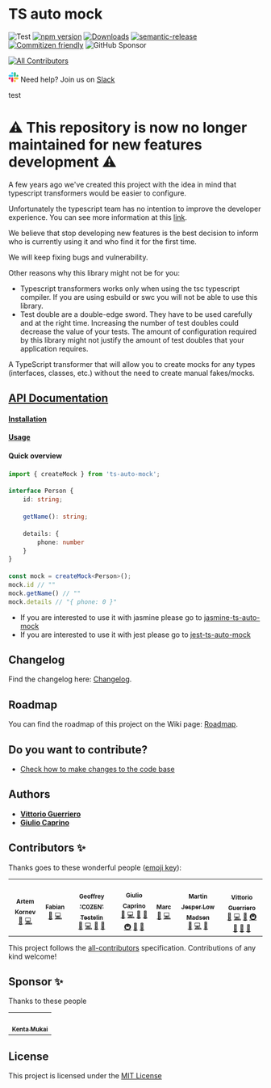 # TS auto mock

![Test](https://github.com/Typescript-TDD/ts-auto-mock/workflows/Test/badge.svg)
[![npm version](https://badge.fury.io/js/ts-auto-mock.svg)](https://badge.fury.io/js/ts-auto-mock)
[![Downloads](https://img.shields.io/npm/dw/ts-auto-mock.svg)](https://www.npmjs.com/package/ts-auto-mock)
[![semantic-release](https://img.shields.io/badge/%20%20%F0%9F%93%A6%F0%9F%9A%80-semantic--release-e10079.svg)](https://github.com/semantic-release/semantic-release)
[![Commitizen friendly](https://img.shields.io/badge/commitizen-friendly-brightgreen.svg)](http://commitizen.github.io/cz-cli/)
![GitHub Sponsor](https://img.shields.io/github/sponsors/uittorio?label=sponsor&logo=GitHub)
<!-- ALL-CONTRIBUTORS-BADGE:START - Do not remove or modify this section -->
[![All Contributors](https://img.shields.io/badge/all_contributors-7-orange.svg?style=flat-square)](#contributors-)
<!-- ALL-CONTRIBUTORS-BADGE:END -->
![Slack](docs/slack_small.png) Need help? Join us
on [Slack](https://join.slack.com/t/typescripttdd/shared_invite/enQtODk3MjQwNzUwNTk2LTMzNjdlZTNmMmY3Nzg2NDNiZDA1YzJmZjk2NjcwZjQwODQ3YzE5NGZjM2Q4MzZjYWNiMWE4MGU0NjEzM2E5YzE)

test

# :warning: This repository is now no longer maintained for new features development :warning:

A few years ago we've created this project with the idea in mind that typescript transformers would be easier
to
configure.

Unfortunately the typescript team has no intention to improve the developer experience. You can see more information at
this [link](https://github.com/Microsoft/TypeScript/issues/14419).

We believe that stop developing new features is the best decision to inform who is currently using it and who
find it for the first time.

We will keep fixing bugs and vulnerability.

Other reasons why this library might not be for you:

- Typescript transformers works only when using the tsc typescript compiler. If you are using esbuild or swc you will
  not
  be able to use this library.
- Test double are a double-edge sword. They have to be used carefully and at the right time. Increasing the number of
  test doubles could decrease the value of your tests. The amount of configuration required by this library might not
  justify the amount of test doubles that your application requires.

A TypeScript transformer that will allow you to create mocks for any types (interfaces, classes, etc.) without the need
to create manual fakes/mocks.

## [API Documentation](https://typescript-tdd.github.io/ts-auto-mock)

#### [Installation](https://typescript-tdd.github.io/ts-auto-mock/installation)

#### [Usage](https://typescript-tdd.github.io/ts-auto-mock/create-mock)

#### Quick overview

```ts
import { createMock } from 'ts-auto-mock';

interface Person {
    id: string;

    getName(): string;

    details: {
        phone: number
    }
}

const mock = createMock<Person>();
mock.id // ""
mock.getName() // ""
mock.details // "{ phone: 0 }"
```

* If you are interested to use it with jasmine please go
  to [jasmine-ts-auto-mock](https://github.com/Typescript-TDD/jasmine-ts-auto-mock)
* If you are interested to use it with jest please go
  to [jest-ts-auto-mock](https://github.com/Typescript-TDD/jest-ts-auto-mock)

## Changelog

Find the changelog here: [Changelog](CHANGELOG.md).

## Roadmap

You can find the roadmap of this project on the Wiki
page: [Roadmap](https://github.com/Typescript-TDD/ts-auto-mock/wiki/Roadmap).

## Do you want to contribute?

* [Check how to make changes to the code base](https://typescript-tdd.github.io/ts-auto-mock/local-development)

## Authors

* [**Vittorio Guerriero**](https://github.com/uittorio)
* [**Giulio Caprino**](https://github.com/pmyl)

## Contributors ✨

Thanks goes to these wonderful people ([emoji key](https://allcontributors.org/docs/en/emoji-key)):

<!-- ALL-CONTRIBUTORS-LIST:START - Do not remove or modify this section -->
<!-- prettier-ignore-start -->
<!-- markdownlint-disable -->
<table>
  <tr>
    <td align="center"><a href="https://github.com/artem1458"><img src="https://avatars1.githubusercontent.com/u/33227963?v=4?s=60" width="60px;" alt=""/><br /><sub><b>Artem Kornev</b></sub></a><br /><a href="https://github.com/typescripttdd/ts-auto-mock/issues?q=author%3Aartem1458" title="Bug reports">🐛</a> <a href="https://github.com/typescripttdd/ts-auto-mock/commits?author=artem1458" title="Code">💻</a></td>
    <td align="center"><a href="https://github.com/wassy92x"><img src="https://avatars0.githubusercontent.com/u/12649037?v=4?s=60" width="60px;" alt=""/><br /><sub><b>Fabian</b></sub></a><br /><a href="https://github.com/typescripttdd/ts-auto-mock/issues?q=author%3Awassy92x" title="Bug reports">🐛</a> <a href="https://github.com/typescripttdd/ts-auto-mock/commits?author=wassy92x" title="Code">💻</a></td>
    <td align="center"><a href="http://www.geoffreytestelin.com/"><img src="https://avatars1.githubusercontent.com/u/10194542?v=4?s=60" width="60px;" alt=""/><br /><sub><b>Geoffrey 'C0ZEN' Testelin</b></sub></a><br /><a href="https://github.com/typescripttdd/ts-auto-mock/issues?q=author%3AC0ZEN" title="Bug reports">🐛</a> <a href="https://github.com/typescripttdd/ts-auto-mock/commits?author=C0ZEN" title="Code">💻</a> <a href="#ideas-C0ZEN" title="Ideas, Planning, & Feedback">🤔</a> <a href="#tool-C0ZEN" title="Tools">🔧</a></td>
    <td align="center"><a href="https://github.com/Pmyl"><img src="https://avatars2.githubusercontent.com/u/16228209?v=4?s=60" width="60px;" alt=""/><br /><sub><b>Giulio Caprino</b></sub></a><br /><a href="#question-Pmyl" title="Answering Questions">💬</a> <a href="https://github.com/typescripttdd/ts-auto-mock/commits?author=Pmyl" title="Code">💻</a> <a href="https://github.com/typescripttdd/ts-auto-mock/commits?author=Pmyl" title="Documentation">📖</a> <a href="#ideas-Pmyl" title="Ideas, Planning, & Feedback">🤔</a> <a href="#infra-Pmyl" title="Infrastructure (Hosting, Build-Tools, etc)">🚇</a> <a href="#maintenance-Pmyl" title="Maintenance">🚧</a> <a href="#projectManagement-Pmyl" title="Project Management">📆</a></td>
    <td align="center"><a href="https://github.com/marcmrf"><img src="https://avatars0.githubusercontent.com/u/9928519?v=4?s=60" width="60px;" alt=""/><br /><sub><b>Marc</b></sub></a><br /><a href="https://github.com/typescripttdd/ts-auto-mock/issues?q=author%3Amarcmrf" title="Bug reports">🐛</a> <a href="https://github.com/typescripttdd/ts-auto-mock/commits?author=marcmrf" title="Code">💻</a></td>
    <td align="center"><a href="http://www.martinjlowm.dk/"><img src="https://avatars0.githubusercontent.com/u/110860?v=4?s=60" width="60px;" alt=""/><br /><sub><b>Martin Jesper Low Madsen</b></sub></a><br /><a href="https://github.com/typescripttdd/ts-auto-mock/issues?q=author%3Amartinjlowm" title="Bug reports">🐛</a> <a href="https://github.com/typescripttdd/ts-auto-mock/commits?author=martinjlowm" title="Code">💻</a> <a href="#ideas-martinjlowm" title="Ideas, Planning, & Feedback">🤔</a></td>
    <td align="center"><a href="https://uittorio.github.io/"><img src="https://avatars3.githubusercontent.com/u/17477623?v=4?s=60" width="60px;" alt=""/><br /><sub><b>Vittorio Guerriero</b></sub></a><br /><a href="#question-uittorio" title="Answering Questions">💬</a> <a href="https://github.com/typescripttdd/ts-auto-mock/commits?author=uittorio" title="Code">💻</a> <a href="#ideas-uittorio" title="Ideas, Planning, & Feedback">🤔</a> <a href="#infra-uittorio" title="Infrastructure (Hosting, Build-Tools, etc)">🚇</a> <a href="#maintenance-uittorio" title="Maintenance">🚧</a> <a href="#projectManagement-uittorio" title="Project Management">📆</a> <a href="#tool-uittorio" title="Tools">🔧</a></td>
  </tr>
</table>

<!-- markdownlint-restore -->
<!-- prettier-ignore-end -->

<!-- ALL-CONTRIBUTORS-LIST:END -->

This project follows the [all-contributors](https://github.com/all-contributors/all-contributors) specification.
Contributions of any kind welcome!

## Sponsor ✨

Thanks to these people

<table>
  <tr>
    <td align="center">
        <a href="https://github.com/muk-ai">
            <img src="https://avatars.githubusercontent.com/u/3153823?v=4" width="60px;" alt=""/><br />
        <sub>
            <b>Kenta Mukai</b>
        </sub>
        </a>
    </td>
  </tr>
</table>

## License

This project is licensed under the [MIT License](LICENSE.md)
